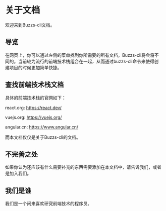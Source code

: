 # 关于文档

欢迎来到Buzzs-cli文档。

## 导览

在网页上，你可以通过左侧的菜单找到你所需要的所有文档，Buzzs-cli将会将不同的，当前较为流行的前端技术栈组合在一起，从而通过buzzs-cli命令来使得创建项目的时候更加简单快捷。

## 查找前端技术栈文档

具体的前端技术栈的官网如下：

react.org: https://react.dev/

vuejs.org: https://vuejs.org/

angular.cn: https://www.angular.cn/

而本文档仅仅是关于Buzzs-cli的文档。

## 不完善之处

如果你认为还应该有什么需要补充的东西需要添加在本文档中，请告诉我们，或者是加入我们。

## 我们是谁

我们是一个闲来喜欢研究前端技术的程序员。